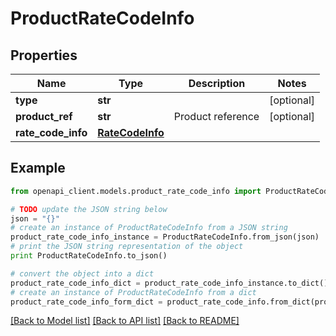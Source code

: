 # ProductRateCodeInfo


## Properties
Name | Type | Description | Notes
------------ | ------------- | ------------- | -------------
**type** | **str** |  | [optional] 
**product_ref** | **str** | Product reference | [optional] 
**rate_code_info** | [**RateCodeInfo**](RateCodeInfo.md) |  | 

## Example

```python
from openapi_client.models.product_rate_code_info import ProductRateCodeInfo

# TODO update the JSON string below
json = "{}"
# create an instance of ProductRateCodeInfo from a JSON string
product_rate_code_info_instance = ProductRateCodeInfo.from_json(json)
# print the JSON string representation of the object
print ProductRateCodeInfo.to_json()

# convert the object into a dict
product_rate_code_info_dict = product_rate_code_info_instance.to_dict()
# create an instance of ProductRateCodeInfo from a dict
product_rate_code_info_form_dict = product_rate_code_info.from_dict(product_rate_code_info_dict)
```
[[Back to Model list]](../README.md#documentation-for-models) [[Back to API list]](../README.md#documentation-for-api-endpoints) [[Back to README]](../README.md)


